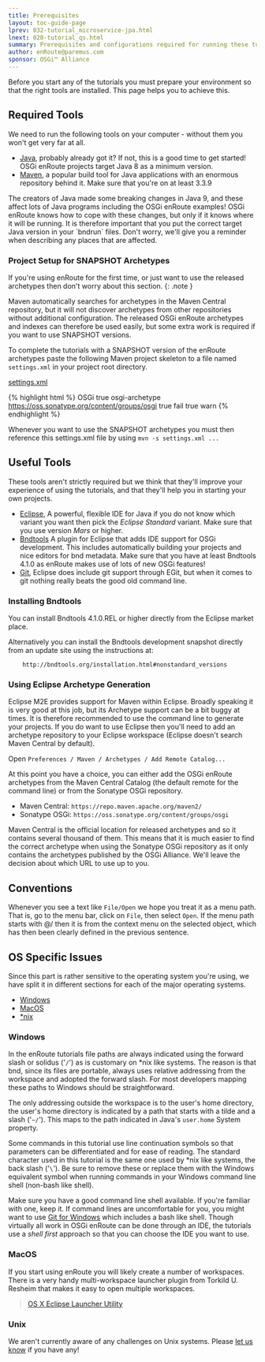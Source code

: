 ```yaml
---
title: Prerequisites 
layout: toc-guide-page
lprev: 032-tutorial_microservice-jpa.html 
lnext: 020-tutorial_qs.html 
summary: Prerequisites and configurations required for running these tutorials.
author: enRoute@paremus.com
sponsor: OSGi™ Alliance 
---
```


Before you start any of the tutorials you must prepare your environment so that the right tools are installed. This page helps you to achieve this. 

## Required Tools

We need to run the following tools on your computer - without them you won't get very far at all.

* [Java][java8], probably already got it? If not, this is a good time to get started! OSGi enRoute projects target Java 8 as a minimum version.
* [Maven][Maven], a popular build tool for Java applications with an enormous repository behind it. Make sure that you're on at least 3.3.9

<div class="alert alert-warning">
The creators of Java made some breaking changes in Java 9, and these affect lots of Java programs including the OSGi enRoute examples! OSGi enRoute knows how to cope with these changes, but only if it knows where it will be running. It is therefore important that you put the correct target Java version in your `bndrun` files. Don't worry, we'll give you a reminder when describing any places that are affected.
</div>

### Project Setup for SNAPSHOT Archetypes

If you're using enRoute for the first time, or just want to use the released archetypes then don't worry about this section.
{: .note }

Maven automatically searches for archetypes in the Maven Central repository, but it will not discover archetypes from other repositories without additional configuration. The released OSGi enRoute archetypes and indexes can therefore be used easily, but some extra work is required if you want to use SNAPSHOT versions.

To complete the tutorials with a SNAPSHOT version of the enRoute archetypes paste the following Maven project skeleton to a file named `settings.xml` in your project root directory.

<p>
  <a class="btn btn-primary" data-toggle="collapse" href="#collapseExample" aria-expanded="false" aria-controls="collapseExample">
    settings.xml 
  </a>
</p>
<div class="collapse" id="collapseExample">
  <div class="card card-block">

{% highlight html %}
    <settings>
      <profiles>
        <profile>
          <id>OSGi</id>
          <activation>
            <activeByDefault>true</activeByDefault>
          </activation>
          <repositories>
            <repository>
              <id>osgi-archetype</id>
              <url>https://oss.sonatype.org/content/groups/osgi</url>
              <releases>
                <enabled>true</enabled>
                <checksumPolicy>fail</checksumPolicy>
              </releases>
              <snapshots>
                <enabled>true</enabled>
                <checksumPolicy>warn</checksumPolicy>
              </snapshots>
            </repository>
          </repositories>
        </profile>
      </profiles>
    </settings>
{% endhighlight %}

  </div>
</div>

Whenever you want to use the SNAPSHOT archetypes you must then reference this settings.xml file by using `mvn -s settings.xml ...`


## Useful Tools

These tools aren't strictly required but we think that they'll improve your experience of using the tutorials, and that they'll help you in starting your own projects.

* [Eclipse][mars], A powerful, flexible IDE for Java if you do not know which variant you want then pick the _Eclipse Standard_ variant. Make sure that you use version _Mars_ or higher.
* [Bndtools][bndtools] A plugin for Eclipse that adds IDE support for OSGi development. This includes automatically building your projects and nice editors for bnd metadata. Make sure that you have at least Bndtools 4.1.0 as enRoute makes use of lots of new OSGi features!
* [Git][git], Eclipse does include git support through EGit, but when it comes to git nothing really beats the good old command line.


### Installing Bndtools

You can install Bndtools 4.1.0.REL or higher directly from the Eclipse market place.

Alternatively you can install the Bndtools development snapshot directly from an update site using the instructions at:

        http://bndtools.org/installation.html#nonstandard_versions
        
### Using Eclipse Archetype Generation

Eclipse M2E provides support for Maven within Eclipse. Broadly speaking it is very good at this job, but its Archetype support can be a bit buggy at times. It is therefore recommended to use the command line to generate your projects. If you do want to use Eclipse then you'll need to add an archetype repository to your Eclipse workspace (Eclipse doesn't search Maven Central by default).

Open `Preferences / Maven / Archetypes / Add Remote Catalog...`

At this point you have a choice, you can either add the OSGi enRoute archetypes from the Maven Central Catalog (the default remote for the command line) or from the Sonatype OSGi repository. 

 * Maven Central: `https://repo.maven.apache.org/maven2/`
 * Sonatype OSGi: `https://oss.sonatype.org/content/groups/osgi`
 
Maven Central is the official location for released archetypes and so it contains several thousand of them. This means that it is much easier to find the correct archetype when using the Sonatype OSGi repository as it only contains the archetypes published by the OSGi Alliance. We'll leave the decision about which URL to use up to you.

## Conventions

Whenever you see a text like `File/Open` we hope you treat it as a menu path. That is, go to the menu bar, click on `File`, then select `Open`. If the menu path starts with @/ then it is from the context menu on the selected object, which has then been clearly defined in the previous sentence.

## OS Specific Issues

Since this part is rather sensitive to the operating system you're using, we have split it in different sections for each of the major operating systems.

* [Windows](#windows)
* [MacOS](#macos)
* [*nix](#unix)

### Windows

In the enRoute tutorials file paths are always indicated using the forward slash or solidus ('`/`') as is customary on *nix like systems. The reason is that bnd, since its files are portable, always uses relative addressing from the workspace and adopted the forward slash. For most developers mapping these paths to Windows should be straightforward.

The only addressing outside the workspace is to the user's home directory, the user's home directory is indicated by a path that starts with a tilde and a slash ('`~/`'). This maps to the path indicated in Java's `user.home` System property.

Some commands in this tutorial use line continuation symbols so that parameters can be differentiated and for ease of reading. The standard character used in this tutorial is the same one used by *nix like systems, the back slash ('`\`'). Be sure to remove these or replace them with the Windows equivalent symbol when running commands in your Windows command line shell (non-bash like shell).

Make sure you have a good command line shell available. If you're familiar with one, keep it. If command lines are uncomfortable for you, you might want to use [Git for Windows][gitforwindows] which includes a bash like shell. Though virtually all work in OSGi enRoute can be done through an IDE, the tutorials use a *shell first* approach so that you can choose the IDE you want to use.

### MacOS

If you start using enRoute you will likely create a number of workspaces. There is a very handy multi-workspace launcher plugin from Torkild U. Resheim that makes it easy to open multiple workspaces.

> [OS X Eclipse Launcher Utility](http://marketplace.eclipse.org/content/osx-eclipse-launcher)

### Unix

We aren't currently aware of any challenges on Unix systems. Please [let us know](mailto:osgi-dev@mail.osgi.org) if you have any!

[java8]: http://www.oracle.com/technetwork/java/javase/downloads/jdk8-downloads-2133151.html
[Maven]: https://maven.apache.org
[mars]: https://www.eclipse.org/downloads/
[bndtools]: http://bndtools.org
[git]: http://git-scm.com/book/en/Getting-Started-Installing-Git
[gitforwindows]: http://msysgit.github.io

